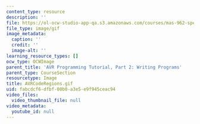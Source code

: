 ```yaml
---
content_type: resource
description: ''
file: https://ol-ocw-studio-app-qa.s3.amazonaws.com/courses/mas-962-special-topics-new-textiles-spring-2010/fabcdcf6dfbf00b0a3e5e9f945ceac94_AVRCodeRegions.gif
file_type: image/gif
image_metadata:
  caption: ''
  credit: ''
  image-alt: ''
learning_resource_types: []
ocw_type: OCWImage
parent_title: 'AVR Programming Tutorial, Part 2: Writing Programs'
parent_type: CourseSection
resourcetype: Image
title: AVRCodeRegions.gif
uid: fabcdcf6-dfbf-00b0-a3e5-e9f945ceac94
video_files:
  video_thumbnail_file: null
video_metadata:
  youtube_id: null
---
```

